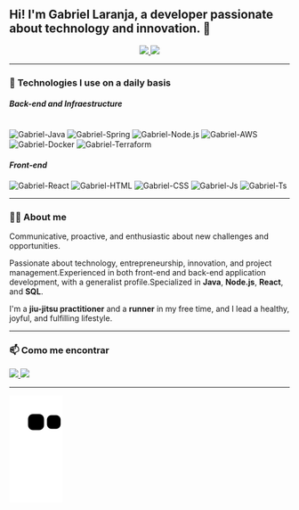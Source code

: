 ## Hi! I'm Gabriel Laranja, a developer passionate about technology and innovation. 🚀

<div align="center">
  <a href="https://github.com/gblaranja">
    <img height="180em" src="https://github-readme-stats.vercel.app/api/top-langs/?username=gblaranja&theme=tokyonight&show_icons=true&hide_border=true&layout=compact"/>
    <img height="180em" src="https://github-readme-stats.vercel.app/api?username=gblaranja&theme=tokyonight&show_icons=true&hide_border=true&count_private=true"/>
  </a>
</div>

---

### 🚀 **Technologies I use on a daily basis**

#### _Back-end and Infraestructure_

<div style="display: inline_block"><br>
  <img align="center" alt="Gabriel-Java" height="30" width="40" src="https://cdn.jsdelivr.net/gh/devicons/devicon/icons/java/java-original.svg">
  <img align="center" alt="Gabriel-Spring" height="30" width="40" src="https://cdn.jsdelivr.net/gh/devicons/devicon/icons/spring/spring-original-wordmark.svg">
  <img align="center" alt="Gabriel-Node.js" height="30" width="40"src="https://cdn.jsdelivr.net/gh/devicons/devicon/icons/nodejs/nodejs-original-wordmark.svg">
  <img align="center" alt="Gabriel-AWS" height="30" width="40" src="https://cdn.jsdelivr.net/gh/devicons/devicon/icons/amazonwebservices/amazonwebservices-plain-wordmark.svg">
  <img align="center" alt="Gabriel-Docker" height="30" width="40" src="https://cdn.jsdelivr.net/gh/devicons/devicon/icons/docker/docker-original-wordmark.svg">
  <img align="center" alt="Gabriel-Terraform" height=30 width="40"src="https://cdn.jsdelivr.net/gh/devicons/devicon@latest/icons/terraform/terraform-original-wordmark.svg"/>
 
  
</div>

#### _Front-end_

<div>
  <img align="center" alt="Gabriel-React" height="30" width="40" src="https://cdn.jsdelivr.net/gh/devicons/devicon/icons/react/react-original.svg">
  <img align="center" alt="Gabriel-HTML" height="30" width="40" src="https://cdn.jsdelivr.net/gh/devicons/devicon/icons/html5/html5-original.svg">
  <img align="center" alt="Gabriel-CSS" height="30" width="40" src="https://cdn.jsdelivr.net/gh/devicons/devicon/icons/css3/css3-original.svg">
  <img align="center" alt="Gabriel-Js" height="30" width="40" src="https://cdn.jsdelivr.net/gh/devicons/devicon/icons/javascript/javascript-plain.svg">
  <img align="center" alt="Gabriel-Ts" height="30" width="40" src="https://cdn.jsdelivr.net/gh/devicons/devicon/icons/typescript/typescript-plain.svg">
</div>

---

### 👨‍💻 About me 

Communicative, proactive, and enthusiastic about new challenges and opportunities.  

Passionate about technology, entrepreneurship, innovation, and project management.Experienced in both front-end and back-end application development, with a generalist profile.Specialized in **Java**, **Node.js**, **React**, and **SQL**.  

I'm a **jiu-jitsu practitioner** and a **runner** in my free time, and I lead a healthy, joyful, and fulfilling lifestyle.  

---

### 📫 Como me encontrar

<div>
  <a href="mailto:laranja.gabriel100@gmail.com">
    <img src="https://img.shields.io/badge/-Gmail-%23333?style=for-the-badge&logo=gmail&logoColor=white"/>
  </a>
  <a href="https://www.linkedin.com/in/gabriel-laranja" target="_blank">
    <img src="https://img.shields.io/badge/-LinkedIn-%230077B5?style=for-the-badge&logo=linkedin&logoColor=white"/>
  </a>
</div>

---

![Snake animation](https://github.com/rafaballerini/rafaballerini/blob/output/github-contribution-grid-snake.svg)
